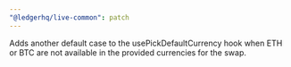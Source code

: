 ```yaml
---
"@ledgerhq/live-common": patch
---
```


Adds another default case to the usePickDefaultCurrency hook when ETH or BTC are not available in the provided currencies for the swap.
